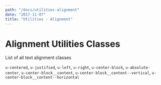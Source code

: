```yaml
---
path: "/docs/utilities-alignment"
date: "2017-11-07"
title: "Utilities - Alignment"
---
```

# Alignment Utilities Classes
List of all text alignment classes

`u-centered`, `u-justified`, `u-left`, `u-right`, `u-center-block`, `u-absolute-center`, `u-center-block__content`, `u-center-block__content--vertical`, `u-center-block__content--horizontal`
